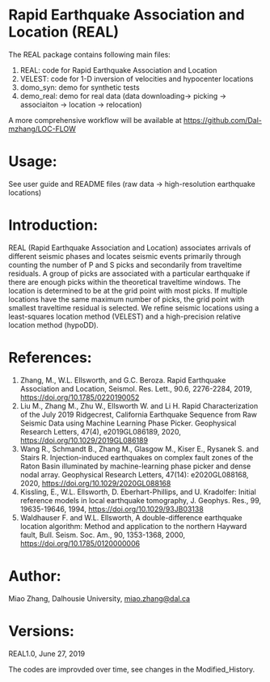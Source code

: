 # Rapid Earthquake Association and Location (REAL)
The REAL package contains following main files:
1) REAL: code for Rapid Earthquake Association and Location 
2) VELEST: code for 1-D inversion of velocities and hypocenter locations
3) domo_syn: demo for synthetic tests
4) demo_real: demo for real data (data downloading-> picking -> associaiton -> location -> relocation)

A more comprehensive workflow will be available at https://github.com/Dal-mzhang/LOC-FLOW

# Usage:
See user guide and README files
(raw data -> high-resolution earthquake locations)

# Introduction:
REAL (Rapid Earthquake Association and Location) associates arrivals of different seismic phases and locates seismic events primarily through counting the number of P and S picks and secondarily from traveltime residuals. A group of picks are associated with a particular earthquake if there are enough picks within the theoretical traveltime windows. The location is determined to be at the grid point with most picks. If multiple locations have the same maximum number of picks, the grid point with smallest traveltime residual is selected. We refine seismic locations using a least-squares location method (VELEST) and a high-precision relative location method (hypoDD).

# References:
1) Zhang, M., W.L. Ellsworth, and G.C. Beroza. Rapid Earthquake Association and Location, Seismol. Res. Lett., 90.6, 2276-2284, 2019, https://doi.org/10.1785/0220190052
2) Liu M., Zhang M., Zhu W., Ellsworth W. and Li H. Rapid Characterization of the July 2019 Ridgecrest, California Earthquake Sequence from Raw Seismic Data using Machine Learning Phase Picker. Geophysical Research Letters, 47(4), e2019GL086189, 2020, https://doi.org/10.1029/2019GL086189
3) Wang R., Schmandt B., Zhang M., Glasgow M., Kiser E., Rysanek S. and Stairs R. Injection-induced earthquakes on complex fault zones of the Raton Basin illuminated by machine-learning phase picker and dense nodal array. Geophysical Research Letters, 47(14): e2020GL088168, 2020, https://doi.org/10.1029/2020GL088168
4) Kissling, E., W.L. Ellsworth, D. Eberhart-Phillips, and U. Kradolfer: Initial reference models in local earthquake tomography, J. Geophys. Res., 99, 19635-19646, 1994, https://doi.org/10.1029/93JB03138
5) Waldhauser F. and W.L. Ellsworth, A double-difference earthquake location algorithm: Method and application to the northern Hayward fault, Bull. Seism. Soc. Am., 90, 1353-1368, 2000, https://doi.org/10.1785/0120000006

# Author:
Miao Zhang, Dalhousie University, miao.zhang@dal.ca

# Versions:
REAL1.0, June  27, 2019

The codes are improvded over time, see changes in the Modified_History.
